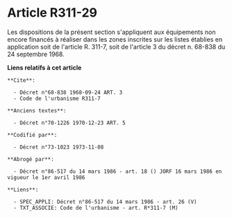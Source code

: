 # Article R311-29

Les dispositions de la présent section s'appliquent aux équipements non encore financés à réaliser dans les zones inscrites
sur les listes établies en application soit de l'article R. 311-7, soit de l'article 3 du décret n. 68-838 du 24 septembre
1968.

**Liens relatifs à cet article**

	**Cite**:

	  - Décret n°68-838 1968-09-24 ART. 3
	  - Code de l'urbanisme R311-7

	**Anciens textes**:

	  - Décret n°70-1226 1970-12-23 ART. 5

	**Codifié par**:

	  - Décret n°73-1023 1973-11-08

	**Abrogé par**:

	  - Décret n°86-517 du 14 mars 1986 - art. 18 () JORF 16 mars 1986 en vigueur le 1er avril 1986

	**Liens**:

	  - SPEC_APPLI: Décret n°86-517 du 14 mars 1986 - art. 26 (V)
	  - TXT_ASSOCIE: Code de l'urbanisme - art. R*311-7 (M)
